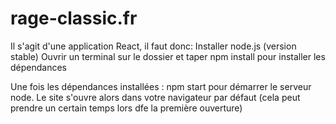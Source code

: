 # rage-classic.fr
Il s'agit d'une application React, il faut donc:
    Installer node.js (version stable)
    Ouvrir un terminal sur le dossier et taper npm install pour installer les dépendances

Une fois les dépendances installées : 
    npm start pour démarrer le serveur node. Le site s'ouvre alors dans votre navigateur par défaut (cela peut prendre un certain temps lors dfe la première ouverture)